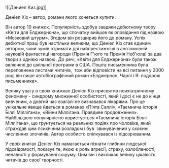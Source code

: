 ![[Дэниел Киз.jpg]]

Деніел Кіз – автор, романи якого хочеться купити.

Він автор 10 книжок. Популярність здобув завдяки дебютному твору «Квіти для Елджернона», що спочатку вийшов як оповідання під назвою «Мозковий штурм». Згодом він розширив його до роману. Успіх дебютної праці був настільки великим, що Деніел Кіз став єдиним автором, який зумів отримати дві найпрестижніші в англомовній науковій фантастиці нагороди (Премія Г'юго та Премія Неб'юла) за два твори з однією назвою. До речі, «Квіти для Елджернона» були також включені до шкільної програми в США. Пошта письменника була переповнена листами читачів,  тож аби відповісти на всі питання у 2000 році він пише автобіографічний роман «Елджернон, Чарлі і Я: подорож письменника».

Велику увагу в своїх книжках Деніел Кіз присвятив психіатричному феномену - синдрому множинної особистості, який і досі є не до кінця вивченим, а довгий час взагалі не визнавався лікарями. Про це унікальне явище йдеться в романах «П’ята Саллі», «Таємнича історія Біллі Мілліґана», «Війни Міллігана: Правдиве продовження». Найбільшою популярністю користується «Таємнича історія Біллі Мілліґана», що грунтується на реальних подіях про чоловіка, який страждав цим психічним розладом і був  звинувачений у скоєнні численних злочинів. Автор особисто спілкувався із підозрюваним. 

У своїх книгах Деніел Кіз намагається пізнати глибини людської підсвідомості, показує те, якою є роль аґресії, страху, озлобленості, ненависті у формуванні соціуму. Цим він і викликає велику цікавість читачів до своєї творчості.
